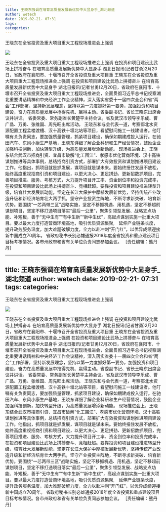 ```yaml
---
title: 王晓东强调在培育高质量发展新优势中大显身手_湖北频道
author: wetech
date: 2019-02-21- 07:31
tags: 
categories: 
---
```

王晓东在全省投资及重大项目重大工程现场推进会上强调
<!-- more -->
                
<img align="center" border="0" src="http://p2.ifengimg.com/a/2016/0810/204c433878d5cf9size1_w16_h16.png" />
                
            
王晓东在全省投资及重大项目重大工程现场推进会上强调 在投资和项目建设比武场上拼搏奋斗 在培育高质量发展新优势中大显身手 湖北日报讯(记者甘勇)2月20日，省政府在襄阳市、十堰市召开全省投资及重大项目重
王晓东在全省投资及重大项目重大工程现场推进会上强调
在投资和项目建设比武场上拼搏奋斗 在培育高质量发展新优势中大显身手
湖北日报讯(记者甘勇)2月20日，省政府在襄阳市、十堰市召开全省投资及重大项目重大工程现场推进会，全面贯彻习近平总书记视察湖北重要讲话精神和中央经济工作会议精神，深入落实省委十一届四次全会和省“两会”工作部署，坚持新发展理念，坚持以第一力度抓好第一要务，加强投资和项目建设，奋力在高质量发展中抢得先机、赢得主动。省委副书记、省长王晓东出席会议并讲话。
省委常委、常务副省长黄楚平主持会议。省及武汉市领导李乐成、曹广晶、万勇、张维国、周先旺出席活动。
王晓东和与会代表一道，考察鄂北水资源配置工程孟楼渡槽、汉十高铁十堰北站等项目，看望慰问施工一线建设者。他叮嘱有关负责同志，要加强质量管理，抓紧项目建设，确保如期建成投入运行。在驰田汽车、东风小康生产基地，王晓东详细了解企业科研和生产经营情况，鼓励企业加强科技创新，加快转型升级，为高质量发展增添新动能。
现场推进会上，王晓东结合武汉市招商引资、宜昌市破解“化工围江”、孝感市优化营商环境、汉十高铁谋划推进等具体事例，总结招商引资方式，部署扩大有效投资和谋划推进项目建设工作。他指出，抓项目就是抓发展，谋项目就是谋未来。要始终扭住发展不放松，始终高度重视招商引资和项目建设，以更大决心、更足拼劲、更新招数抓项目，完善项目推进、服务、考核方式，大力提升项目开工率、资金到位率和投资完成率，在投资和项目建设比武场上拼搏奋斗、竞相赶超。要靠投资和项目建设推进转型升级，培育壮大发展新动能，坚定在长江大保护中厚植发展新优势，坚持传统产业改造升级和新经济培育壮大两手抓，坚守产业投资主阵地，不断寻求新突破、培育新优势。要围绕“一芯两带三区”战略实施，坚定不移抓机遇、用机遇，坚定不移超前谋划项目，坚定不移打通项目落实“最后一公里”，聚焦引领型发展、战略支点功能、补短板，善于“无中生有”“有中生新”“新中生优”，高起点谋划实施一批重大项目。要以最大力度打造营商环境高地，吸引优质资源集聚,　延伸产业链条长度，提升政务服务温度，加大难题破解力度，全力以赴冲刺“开门红”，以优异成绩迎接新中国成立70周年。
省政府秘书长别必雄通报2018年度全省投资和重点建设项目目标考核情况。各市州政府和省有关单位负责同志参加会议。
 
[责任编辑：熊丹丹]
            
---
title: 王晓东强调在培育高质量发展新优势中大显身手_湖北频道
author: wetech
date: 2019-02-21- 07:31
tags: 
categories: 
---
王晓东在全省投资及重大项目重大工程现场推进会上强调
<!-- more -->
                
<img align="center" border="0" src="http://p2.ifengimg.com/a/2016/0810/204c433878d5cf9size1_w16_h16.png" />
                
            
王晓东在全省投资及重大项目重大工程现场推进会上强调 在投资和项目建设比武场上拼搏奋斗 在培育高质量发展新优势中大显身手 湖北日报讯(记者甘勇)2月20日，省政府在襄阳市、十堰市召开全省投资及重大项目重
王晓东在全省投资及重大项目重大工程现场推进会上强调
在投资和项目建设比武场上拼搏奋斗 在培育高质量发展新优势中大显身手
湖北日报讯(记者甘勇)2月20日，省政府在襄阳市、十堰市召开全省投资及重大项目重大工程现场推进会，全面贯彻习近平总书记视察湖北重要讲话精神和中央经济工作会议精神，深入落实省委十一届四次全会和省“两会”工作部署，坚持新发展理念，坚持以第一力度抓好第一要务，加强投资和项目建设，奋力在高质量发展中抢得先机、赢得主动。省委副书记、省长王晓东出席会议并讲话。
省委常委、常务副省长黄楚平主持会议。省及武汉市领导李乐成、曹广晶、万勇、张维国、周先旺出席活动。
王晓东和与会代表一道，考察鄂北水资源配置工程孟楼渡槽、汉十高铁十堰北站等项目，看望慰问施工一线建设者。他叮嘱有关负责同志，要加强质量管理，抓紧项目建设，确保如期建成投入运行。在驰田汽车、东风小康生产基地，王晓东详细了解企业科研和生产经营情况，鼓励企业加强科技创新，加快转型升级，为高质量发展增添新动能。
现场推进会上，王晓东结合武汉市招商引资、宜昌市破解“化工围江”、孝感市优化营商环境、汉十高铁谋划推进等具体事例，总结招商引资方式，部署扩大有效投资和谋划推进项目建设工作。他指出，抓项目就是抓发展，谋项目就是谋未来。要始终扭住发展不放松，始终高度重视招商引资和项目建设，以更大决心、更足拼劲、更新招数抓项目，完善项目推进、服务、考核方式，大力提升项目开工率、资金到位率和投资完成率，在投资和项目建设比武场上拼搏奋斗、竞相赶超。要靠投资和项目建设推进转型升级，培育壮大发展新动能，坚定在长江大保护中厚植发展新优势，坚持传统产业改造升级和新经济培育壮大两手抓，坚守产业投资主阵地，不断寻求新突破、培育新优势。要围绕“一芯两带三区”战略实施，坚定不移抓机遇、用机遇，坚定不移超前谋划项目，坚定不移打通项目落实“最后一公里”，聚焦引领型发展、战略支点功能、补短板，善于“无中生有”“有中生新”“新中生优”，高起点谋划实施一批重大项目。要以最大力度打造营商环境高地，吸引优质资源集聚,　延伸产业链条长度，提升政务服务温度，加大难题破解力度，全力以赴冲刺“开门红”，以优异成绩迎接新中国成立70周年。
省政府秘书长别必雄通报2018年度全省投资和重点建设项目目标考核情况。各市州政府和省有关单位负责同志参加会议。
 
[责任编辑：熊丹丹]
            
